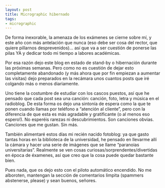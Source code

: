```yaml
---
layout: post
title: Micrographic hibernado
tags:
- micrographic
---
```

De forma inexorable, la amenaza de los exámenes se cierne sobre mí, y este año con más antelación que nunca (eso debe ser cosa del rector, que quiere pillarnos desprevenidos)… así que va a ser cuestión de ponerse las pilas YA y dedicar todo mi tiempo a labores académicas.

Por esa razón dejo este blog en estado de stand-by o hibernación durante las próximas semanas. Pero como no es cuestión de dejar esto completamente abandonado (y más ahora que por fin empiezan a aumentar las visitas) dejo preparados en la recámara unos cuantos posts que iré colgando más o menos diariamente.

Uno tiene la costumbre de estudiar con los cascos puestos, así que he pensado que cada post sea una canción: canción, foto, letra y música en el radioblog. De esta forma os dejo una sintonía de espera como la que te ponen cuando llamas por teléfono a “atención al cliente”, pero con la diferencia de que esta es más agradable y gratificante (o al menos eso espero!). No esperéis rarezas ni descubrimientos. Son canciones obvias. Canciones que me gustan. Sin más.

También alimentaré estos días mi recién nacido fotoblog: ya que gasto tantas horas en la biblioteca de la universidad, he pensado en llevarme allí la cámara y hacer una serie de imágenes que se llame “paranoias universitarias”. Realmente se ven cosas curiosas/sorprendentes/divertidas en época de éxamenes, así que creo que la cosa puede quedar bastante bien.

Pues nada, que os dejo esto con el piloto automático encendido. No me alboroten, mantengan la sección de comentarios limpita (spammers abstenerse, please) y sean buenos, señores.
